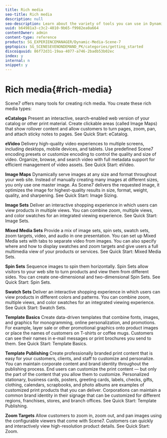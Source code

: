 ```yaml
---
title: Rich media
seo-title: Rich media
description: null
seo-description: Learn about the variety of tools you can use in Dynamic Media Classic to create rich media.
uuid: b64981a3-c3c2-4010-9b65-f9982ea0a664
contentOwner: admin
content-type: reference
products: SG_EXPERIENCEMANAGER/Dynamic-Media-Scene-7
geptopics: SG_SCENESEVENONDEMAND_PK/categories/getting_started
discoiquuid: 86f72d31-19aa-4077-a746-2badb53b02ec
index: y
internal: n
snippet: y
---
```


# Rich media{#rich-media}

Scene7 offers many tools for creating rich media. You create these rich media types:

**eCatalogs** Present an interactive, search-enabled web version of your catalog or other print material. Create clickable areas (called Image Maps) that show rollover content and allow customers to turn pages, zoom, pan, and attach sticky notes to pages. See Quick Start: eCatalog.

**eVideo** Delivery high-quality video experiences to multiple screens, including desktops, mobile devices, and tablets. Use predefined Scene7 encoding presets or customize encoding to control the quality and size of video. Organize, browse, and search video with full metadata support for efficient management of video assets. See Quick Start: eVideo.

**Image Maps** Dynamically serve images at any size and format throughout your web site. Instead of manually creating many images at different sizes, you only use one master image. As Scene7 delivers the requested image, it optimizes the image for highest-quality results in size, format, weight, quality, and sharpening. See Quick Start: Image Sizing.

**Image Sets** Deliver an interactive shopping experience in which users can view products in multiple views. You can combine zoom, multiple views, and color swatches for an integrated viewing experience. See Quick Start: Image Sets.

**Mixed Media Sets** Provide a mix of image sets, spin sets, swatch sets, zoom targets, video, and audio in one presentation. You can set up Mixed Media sets with tabs to separate video from images. You can also specify where and how to display swatches and zoom targets and give users a full multimedia view of your products or services. See Quick Start: Mixed Media Sets.

**Spin Sets** Sequence images to spin them horizontally. Spin Sets allow visitors to your web site to turn products and view them from different sides. You can create one-dimensional and two-dimensional Spin Sets. See Quick Start: Spin Sets.

**Swatch Sets** Deliver an interactive shopping experience in which users can view products in different colors and patterns. You can combine zoom, multiple views, and color swatches for an integrated viewing experience. See Quick Start: Swatch Sets.

**Template Basics** Create data-driven templates that combine fonts, images, and graphics for monogramming, online personalization, and promotions. For example, layer sale or other promotional graphics onto product images or place the names of customers on T-shirts or coffee mugs. Customers can see their names in e-mail messages or print brochures you send to them. See Quick Start: Template Basics.

**Template Publishing** Create professionally branded print content that is easy for your customers, clients, and staff to customize and personalize. You can maintain corporate content and brand identity throughout the publishing process. End users can customize the print content — but only the part of the content that you allow them to customize. Personalized stationary, business cards, posters, greeting cards, labels, checks, gifts, clothing, calendars, scrapbooks, and photo albums are examples of customized print products that you can deliver. Corporations can maintain a common brand identity in their signage that can be customized for different regions, franchises, stores, and branch offices. See Quick Start: Template Publishing.

**Zoom Targets** Allow customers to zoom in, zoom out, and pan images using the configurable viewers that come with Scene7. Customers can quickly and interactively view high-resolution product details. See Quick Start: Zoom.
